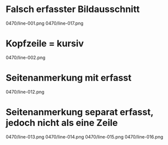 # Falsch erfasster Bildausschnitt
0470/line-001.png
0470/line-017.png
# Kopfzeile = kursiv
0470/line-002.png
# Seitenanmerkung mit erfasst
0470/line-012.png
# Seitenanmerkung separat erfasst, jedoch nicht als eine Zeile
0470/line-013.png
0470/line-014.png
0470/line-015.png
0470/line-016.png
